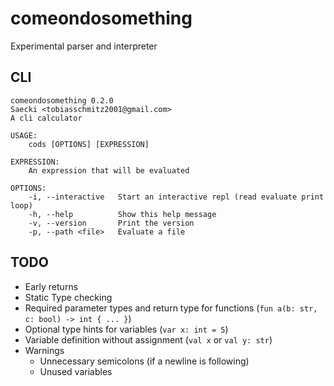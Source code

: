 # comeondosomething
Experimental parser and interpreter

## CLI
```
comeondosomething 0.2.0
Saecki <tobiasschmitz2001@gmail.com>
A cli calculator

USAGE:
    cods [OPTIONS] [EXPRESSION]

EXPRESSION:
    An expression that will be evaluated

OPTIONS:
    -i, --interactive   Start an interactive repl (read evaluate print loop)
    -h, --help          Show this help message
    -v, --version       Print the version
    -p, --path <file>   Evaluate a file
```

## TODO
- Early returns
- Static Type checking
- Required parameter types and return type for functions (`fun a(b: str, c: bool) -> int { ... }`)
- Optional type hints for variables (`var x: int = 5`)
- Variable definition without assignment (`val x` or `val y: str`)
- Warnings
    - Unnecessary semicolons (if a newline is following)
    - Unused variables
